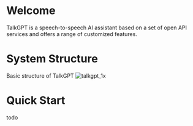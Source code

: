 # Welcome
TalkGPT is a speech-to-speech AI assistant based on a set of open API services and offers a range of customized features.

# System Structure
Basic structure of TalkGPT
![talkgpt_1x](https://user-images.githubusercontent.com/12277570/233573959-5d4213af-9bfc-495f-b320-b1f3fff0e8e7.svg)

# Quick Start
todo
